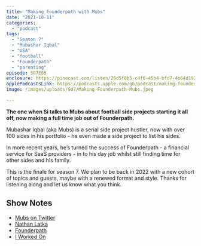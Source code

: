 ```yaml
---
title: "Making Founderpath with Mubs"
date: "2021-10-11"
categories: 
  - "podcast"
tags: 
  - "Season 7"
  - "Mubashar Iqbal"
  - "USA"
  - "football"
  - "Founderpath"
  - "parenting"
episode: S07E05
enclosure: https://pinecast.com/listen/26d5f8b5-c4f6-45b4-bfd7-4b64d1927588.mp3
applePodcastsLink: https://podcasts.apple.com/gb/podcast/making-founderpath-with-mubs/id1490247567?i=1000587027823
image: /images/uploads/S07/Making-Founderpath-Mubs.jpeg

---
```


**The one when Si talks to Mubs about football side projects starting it all off, now making a full time job out of Founderpath.**

Mubashar Iqbal (aka Mubs) is a serial side project hustler, now with over 100 sides in his portfolio - he even made a side project to list his sides.

In more recent years, he’s turned the success of Founderpath - a financial service for SaaS providers - in to his day job whilst still finding time for other sides and his family.

This is the finale for season 7. We plan to be back in 2022 with a new cohort of topics and guests, maybe with a renewed format and style. Thanks for listening along and let us know what you think.

## Show Notes

- [Mubs on Twitter](https://twitter.com/mubashariqbal?s=21)
- [Nathan Latka](https://getlatka.com/)
- [Founderpath](https://founderpath.com/)
- [I Worked On](https://iworkedon.com/@mubashariqbal)
